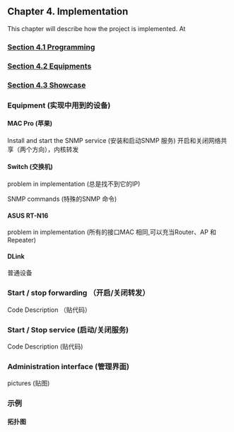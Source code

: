 ## Chapter 4. Implementation

This chapter will describe how the project is implemented. At 

### [Section 4.1 Programming](4,programming.md)
### [Section 4.2 Equipments](4,devices.md)
### [Section 4.3 Showcase ](Chapter4/showcase.md)



### Equipment              (实现中用到的设备)
#### MAC Pro               (苹果)
Install and start the SNMP service       (安装和启动SNMP 服务)
开启和关闭网络共享（两个方向），内核转发

#### Switch                  (交换机)
problem in implementation    (总是找不到它的IP)

SNMP commands               (特殊的SNMP 命令)

#### ASUS RT-N16
problem in implementation   (所有的接口MAC 相同,可以充当Router、AP 和Repeater)

#### DLink
普通设备

### Start / stop  forwarding （开启/关闭转发）
Code Description  （贴代码）

### Start / Stop service      (启动/关闭服务)
Code Description              (贴代码)

### Administration interface    (管理界面)
pictures                        (贴图)

### 示例
#### 拓扑图
